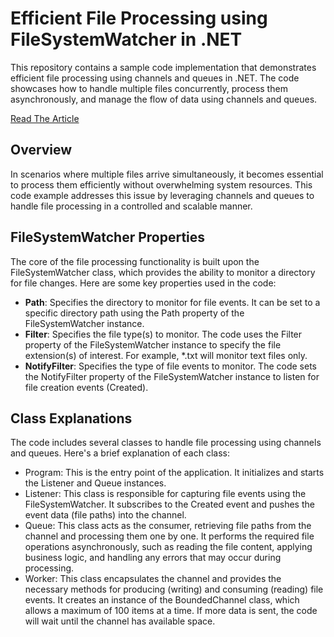# Efficient File Processing using FileSystemWatcher in .NET

This repository contains a sample code implementation that demonstrates efficient file processing using channels and queues in .NET. The code showcases how to handle multiple files concurrently, process them asynchronously, and manage the flow of data using channels and queues.

[Read The Article](https://medium.com/@hanifi.yildirimdagi/efficient-file-processing-using-filesystemwatcher-in-net-e7f1c994e91d)

## Overview

In scenarios where multiple files arrive simultaneously, it becomes essential to process them efficiently without overwhelming system resources. This code example addresses this issue by leveraging channels and queues to handle file processing in a controlled and scalable manner.

## FileSystemWatcher Properties

The core of the file processing functionality is built upon the FileSystemWatcher class, which provides the ability to monitor a directory for file changes. Here are some key properties used in the code:

- **Path**: Specifies the directory to monitor for file events. It can be set to a specific directory path using the Path property of the FileSystemWatcher instance.
- **Filter**: Specifies the file type(s) to monitor. The code uses the Filter property of the FileSystemWatcher instance to specify the file extension(s) of interest. For example, *.txt will monitor text files only.
- **NotifyFilter**: Specifies the type of file events to monitor. The code sets the NotifyFilter property of the FileSystemWatcher instance to listen for file creation events (Created).

## Class Explanations
The code includes several classes to handle file processing using channels and queues. Here's a brief explanation of each class:

- Program: This is the entry point of the application. It initializes and starts the Listener and Queue instances.
- Listener: This class is responsible for capturing file events using the FileSystemWatcher. It subscribes to the Created event and pushes the event data (file paths) into the channel.
- Queue: This class acts as the consumer, retrieving file paths from the channel and processing them one by one. It performs the required file operations asynchronously, such as reading the file content, applying business logic, and handling any errors that may occur during processing.
- Worker: This class encapsulates the channel and provides the necessary methods for producing (writing) and consuming (reading) file events. It creates an instance of the BoundedChannel class, which allows a maximum of 100 items at a time. If more data is sent, the code will wait until the channel has available space.